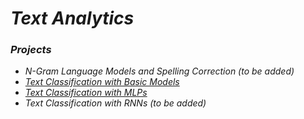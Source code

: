 # *Text Analytics*

### *Projects*

- *N-Gram Language Models and Spelling Correction (to be added)*
- [*Text Classification with Basic Models*](https://github.com/sapaladas/msc_data_science/tree/main/q3-text_analytics/text_classification_with_basic_models)
- [*Text Classification with MLPs*](https://github.com/sapaladas/msc_data_science/tree/main/q3-text_analytics/text_classification_with_mlps)
- *Text Classification with RNNs (to be added)*
